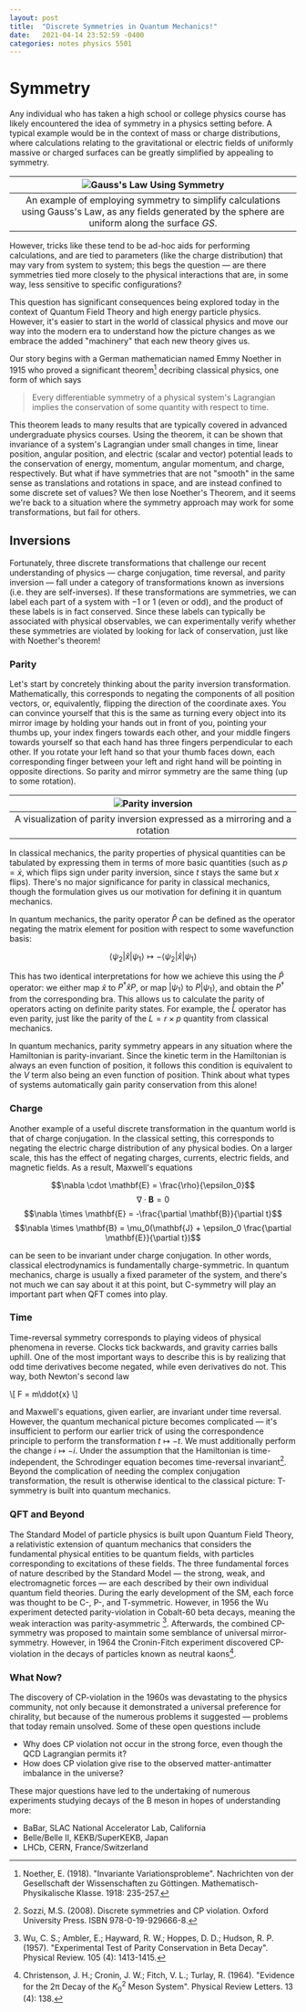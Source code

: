```yaml
---
layout: post
title:  "Discrete Symmetries in Quantum Mechanics!"
date:   2021-04-14 23:52:59 -0400
categories: notes physics 5501
---
```


# Symmetry

Any individual who has taken a high school or college physics course has likely
encountered the idea of symmetry in a physics setting before. A typical example
would be in the context of mass or charge distributions, where calculations
relating to the gravitational or electric fields of uniformly massive or charged
surfaces can be greatly simplified by appealing to symmetry.

| ![Gauss's Law Using Symmetry](https://upload.wikimedia.org/wikipedia/commons/thumb/6/66/Maxwell_integral_Gauss_sphere.svg/1024px-Maxwell_integral_Gauss_sphere.svg.png) |
|:--:|
| An example of employing symmetry to simplify calculations using Gauss's Law, as any fields generated by the sphere are uniform along the surface $GS$. |

However, tricks like these tend to be ad-hoc aids for performing calculations,
and are tied to parameters (like the charge distribution) that may vary from
system to system; this begs the question &mdash; are there symmetries tied more
closely to the physical interactions that are, in some way, less sensitive to
specific configurations?

This question has significant consequences being explored today in the context of
Quantum Field Theory and high energy particle physics. However, it's easier to
start in the world of classical physics and move our way into the modern era to
understand how the picture changes as we embrace the added "machinery" that each
new theory gives us.

Our story begins with a German mathematician named Emmy Noether in 1915 who proved
a significant theorem[^1] decribing classical physics, one form of which says

> Every differentiable symmetry of a physical system's Lagrangian implies the
> conservation of some quantity with respect to time.

This theorem leads to many results that are typically covered in advanced undergraduate
physics courses. Using the theorem, it can be shown that invariance of a system's
Lagrangian under small changes in time, linear position, angular position, and
electric (scalar and vector) potential leads to the conservation of energy, momentum,
angular momentum, and charge, respectively.
But what if have symmetries that are not "smooth" in the same sense as translations
and rotations in space, and are instead confined to some discrete set of values?
We then lose Noether's Theorem, and it seems we're back to a situation where the
symmetry approach may work for some transformations, but fail for others.

## Inversions

Fortunately, three discrete transformations that challenge our recent understanding
of physics &mdash; charge conjugation, time reversal, and parity inversion &mdash;
fall under a category of transformations known as inversions (i.e. they are
self-inverses). If these transformations are symmetries, we can label each part
of a system with $-1$ or $1$ (even or odd), and the product of these labels is
in fact conserved. Since these labels can typically be associated with physical
observables, we can experimentally verify whether these symmetries are violated
by looking for lack of conservation, just like with Noether's theorem!

### Parity

Let's start by concretely thinking about the parity inversion transformation.
Mathematically, this corresponds to negating the components of all position vectors,
or, equivalently, flipping the direction of the coordinate axes. You can convince
yourself that this is the same as turning every object into its mirror image by
holding your hands out in front of you, pointing your thumbs up, your index
fingers towards each other, and your middle fingers towards yourself so that
each hand has three fingers perpendicular to each other. If you rotate your left
hand so that your thumb faces down, each corresponding finger between your left
and right hand will be pointing in opposite directions. So parity and mirror
symmetry are the same thing (up to some rotation).

| ![Parity inversion](https://files.catbox.moe/nbh24v.png) |
|:--:|
| A visualization of parity inversion expressed as a mirroring and a rotation |

In classical mechanics, the parity properties of physical quantities can be
tabulated by expressing them in terms of more basic quantities (such as $p=\dot{x}$,
which flips sign under parity inversion, since $t$ stays the same but $x$ flips).
There's no major significance for parity in classical mechanics, though the formulation
gives us our motivation for defining it in quantum mechanics.

In quantum mechanics, the parity operator $\hat{P}$ can be defined as the operator
negating the matrix element for position with respect to some wavefunction basis:

$$\langle \psi_2 | \hat{x}| \psi_1 \rangle \mapsto -\langle \psi_2 |\hat{x}|\psi_1\rangle$$

This has two identical interpretations for how we achieve this using the $\hat{P}$
operator: we either map $\hat{x}$ to $P^\dagger \hat{x} P$, or map $|\psi_1\rangle$
to $P|\psi_1\rangle$, and obtain the $P^\dagger$ from the corresponding bra. This
allows us to calculate the parity of operators acting on definite parity states.
For example, the $\hat{L}$ operator has even parity, just like the parity of
the $L=r \times p$ quantity from classical mechanics.

In quantum mechanics, parity symmetry appears in any situation where the Hamiltonian
is parity-invariant. Since the kinetic term in the Hamiltonian is always an even
function of position, it follows this condition is equivalent to the $V$ term also
being an even function of position. Think about what types of systems automatically
gain parity conservation from this alone!

### Charge

Another example of a useful discrete transformation in the quantum world is that of
charge conjugation. In the classical setting, this corresponds to negating the
electric charge distribution of any physical bodies. On a larger scale, this has
the effect of negating charges, currents, electric fields, and magnetic fields.
As a result, Maxwell's equations

$$\nabla \cdot \mathbf{E} = \frac{\rho}{\epsilon_0}$$
$$\nabla \cdot \mathbf{B} = 0$$
$$\nabla \times \mathbf{E} = -\frac{\partial \mathbf{B}}{\partial t}$$
$$\nabla \times \mathbf{B} = \mu_0(\mathbf{J} + \epsilon_0 \frac{\partial \mathbf{E}}{\partial t})$$

can be seen to be invariant under charge conjugation. In other words, classical
electrodynamics is fundamentally charge-symmetric. In quantum mechanics, charge
is usually a fixed parameter of the system, and there's not much we can say about
it at this point, but C-symmetry will play an important part when QFT comes into play.

### Time

Time-reversal symmetry corresponds to playing videos of physical phenomena in
reverse. Clocks tick backwards, and gravity carries balls uphill. One of the most
important ways to describe this is by realizing that odd time derivatives become
negated, while even derivatives do not. This way, both Newton's second law

\\[
    F = m\ddot{x}
\\]

and Maxwell's equations, given earlier, are invariant under time reversal. However,
the quantum mechanical picture becomes complicated &mdash; it's insufficient to
perform our earlier trick of using the correspondence principle to perform the
transformation $t \mapsto -t$. We must additionally perform the change $i \mapsto -i$.
Under the assumption that the Hamiltonian is time-independent, the Schrodinger
equation becomes time-reversal invariant[^2]. Beyond the complication of needing the
complex conjugation transformation, the result is otherwise identical to the
classical picture: T-symmetry is built into quantum mechanics.

### QFT and Beyond

The Standard Model of particle physics is built upon Quantum Field Theory, a
relativistic extension of quantum mechanics that considers the fundamental physical
entities to be quantum fields, with particles corresponding to excitations of
these fields. The three fundamental forces of nature described by the Standard
Model &mdash; the strong, weak, and electromagnetic forces &mdash; are each
described by their own individual quantum field theories. During the early
development of the SM, each force was thought to be C-, P-, and T-symmetric.
However, in 1956 the Wu experiment detected parity-violation in Cobalt-60 beta
decays, meaning the weak interaction was parity-asymmetric [^3]. Afterwards, the 
combined CP-symmetry was proposed to maintain some semblance of universal
mirror-symmetry. However, in 1964 the Cronin-Fitch experiment discovered
CP-violation in the decays of particles known as neutral kaons[^4].

### What Now?
The discovery of CP-violation in the 1960s was devastating to the physics
community, not only because it demonstrated a universal preference for chirality,
but because of the numerous problems it suggested &mdash; problems that today
remain unsolved. Some of these open questions include

- Why does CP violation not occur in the strong force, even though the QCD Lagrangian permits it?
- How does CP violation give rise to the observed matter-antimatter imbalance in the universe?

These major questions have led to the undertaking of numerous experiments studying
decays of the B meson in hopes of understanding more:

- BaBar, SLAC National Accelerator Lab, California
- Belle/Belle II, KEKB/SuperKEKB, Japan
- LHCb, CERN, France/Switzerland


[^1]: Noether, E. (1918). "Invariante Variationsprobleme". Nachrichten von der Gesellschaft der Wissenschaften zu Göttingen. Mathematisch-Physikalische Klasse. 1918: 235-257.
[^2]: Sozzi, M.S. (2008). Discrete symmetries and CP violation. Oxford University Press. ISBN 978-0-19-929666-8.
[^3]: Wu, C. S.; Ambler, E.; Hayward, R. W.; Hoppes, D. D.; Hudson, R. P. (1957). "Experimental Test of Parity Conservation in Beta Decay". Physical Review. 105 (4): 1413-1415.
[^4]: Christenson, J. H.; Cronin, J. W.; Fitch, V. L.; Turlay, R. (1964). "Evidence for the 2π Decay of the $K_0^2$ Meson System". Physical Review Letters. 13 (4): 138.
